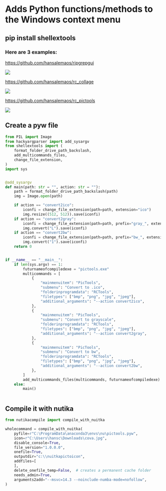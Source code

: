 # Adds Python functions/methods to the Windows context menu

## pip install shellextools 

### Here are 3 examples:

https://github.com/hansalemaos/ripgrepgui

[![](https://i.ytimg.com/vi/54XZXw1KOvQ/oar2.jpg?sqp=-oaymwEaCJUDENAFSFXyq4qpAwwIARUAAIhCcAHAAQY=&rs=AOn4CLAsTyJc2bHqxjyDSqz29y_VQpVQ2A)](https://www.youtube.com/shorts/54XZXw1KOvQ)

https://github.com/hansalemaos/rc_collage

[![](https://i.ytimg.com/vi/c9OouCauJ1Y/oar2.jpg?sqp=-oaymwEaCJUDENAFSFXyq4qpAwwIARUAAIhCcAHAAQY=&rs=AOn4CLBa8cG36u-xxiLEfehP5JcSw_a89g)](https://www.youtube.com/shorts/c9OouCauJ1Y)

https://github.com/hansalemaos/rc_pictools

[![](https://i.ytimg.com/vi/EsSrjG5vNpY/oar2.jpg?sqp=-oaymwEaCJUDENAFSFXyq4qpAwwIARUAAIhCcAHAAQY=&rs=AOn4CLDG3OahMcwdMtadJPwRe9lQvviQWA)](https://www.youtube.com/shorts/EsSrjG5vNpY)


## Create a pyw file 

```python
from PIL import Image
from hackyargparser import add_sysargv
from shellextools import (
    format_folder_drive_path_backslash,
    add_multicommands_files,
    change_file_extension,
)
import sys


@add_sysargv
def main(path: str = "", action: str = ""):
    path = format_folder_drive_path_backslash(path)
    img = Image.open(path)

    if action == "convert2ico":
        iconfi = change_file_extension(path=path, extension="ico")
        img.resize((512, 512)).save(iconfi)
    if action == "convert2gray":
        iconfi = change_file_extension(path=path, prefix="gray_", extension="png")
        img.convert("L").save(iconfi)
    if action == "convert2bw":
        iconfi = change_file_extension(path=path, prefix="bw_", extension="png")
        img.convert("1").save(iconfi)
    return 0


if __name__ == "__main__":
    if len(sys.argv) == 1:
        futurnameofcompiledexe = "pictools.exe"
        multicommands = [
            {
                "mainmenuitem": "PicTools",
                "submenu": "Convert to .ico",
                "folderinprogramdata": "RCTools",
                "filetypes": ["bmp", "png", "jpg", "jpeg"],
                "additional_arguments": "--action convert2ico",
            },
            {
                "mainmenuitem": "PicTools",
                "submenu": "Convert to grayscale",
                "folderinprogramdata": "RCTools",
                "filetypes": ["bmp", "png", "jpg", "jpeg"],
                "additional_arguments": "--action convert2gray",
            },
            {
                "mainmenuitem": "PicTools",
                "submenu": "Convert to bw",
                "folderinprogramdata": "RCTools",
                "filetypes": ["bmp", "png", "jpg", "jpeg"],
                "additional_arguments": "--action convert2bw",
            },
        ]
        add_multicommands_files(multicommands, futurnameofcompiledexe)
    else:
        main()



```



## Compile it with nutika 

```python
from nutikacompile import compile_with_nuitka

wholecommand = compile_with_nuitka(
    pyfile=r"C:\ProgramData\anaconda3\envs\nu\pictools.pyw",
    icon=r"C:\Users\hansc\Downloads\cova.jpg",
    disable_console=True,
    file_version="1.0.0.0",
    onefile=True,
    outputdir="c:\\nuitkapictoicon",
    addfiles=[
    ],
    delete_onefile_temp=False,  # creates a permanent cache folder
    needs_admin=True,
    arguments2add="--msvc=14.3 --noinclude-numba-mode=nofollow",
)


```

